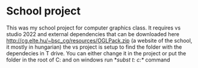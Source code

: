 # School project
This was my school project for computer graphics class. It requires vs studio 2022 and external dependencies that can be downloaded here http://cg.elte.hu/~bsc_cg/resources/OGLPack.zip (a website of the school, it mostly in hungarian)
the vs project is setup to find the folder with the dependecies in T drive. You can either change it in the project or put the folder in the root of C: and on windows run **subst t: c:\** command
